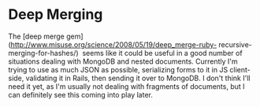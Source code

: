 # Deep Merging

The [deep merge gem](http://www.misuse.org/science/2008/05/19/deep_merge-ruby-
recursive-merging-for-hashes/)  seems like it could be useful in a good number
of situations dealing with MongoDB and nested documents. Currently I'm trying
to use as much JSON as possible, serializing forms to it in JS client-side,
validating it in Rails, then sending it over to MongoDB. I don't think I'll
need it yet, as I'm usually not dealing with fragments of documents, but I can
definitely see this coming into play later.

